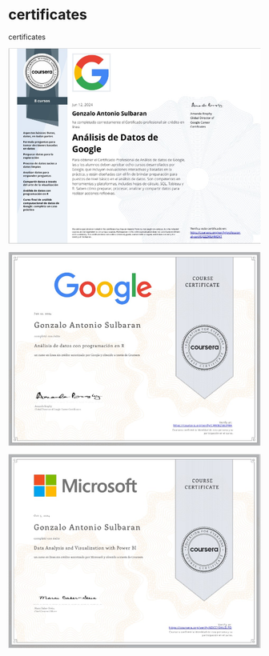 # certificates
certificates

![Google Data Analyst](images/google_certificate.jpg)


![R Data Analyst](images/R_certificate.jpg)


![Power BI Data Analyst](images/powerbi_certificate.jpg)

